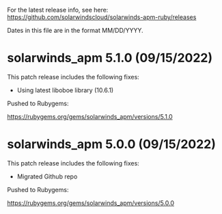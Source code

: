 For the latest release info, see here:
https://github.com/solarwindscloud/solarwinds-apm-ruby/releases

Dates in this file are in the format MM/DD/YYYY.

# solarwinds_apm 5.1.0 (09/15/2022)

This patch release includes the following fixes:

* Using latest liboboe library (10.6.1)

Pushed to Rubygems:

https://rubygems.org/gems/solarwinds_apm/versions/5.1.0


# solarwinds_apm 5.0.0 (09/15/2022)

This patch release includes the following fixes:

* Migrated Github repo

Pushed to Rubygems:

https://rubygems.org/gems/solarwinds_apm/versions/5.0.0